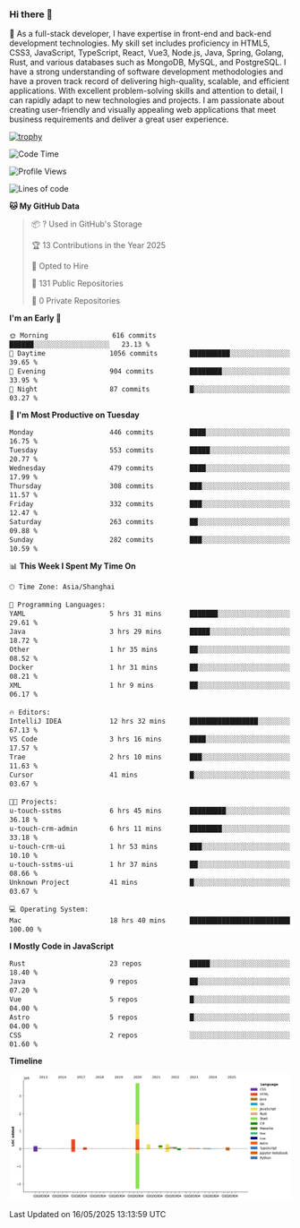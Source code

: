 ### Hi there 👋

🌱 As a full-stack developer, I have expertise in front-end and back-end development technologies. My skill set includes proficiency in HTML5, CSS3, JavaScript, TypeScript, React, Vue3, Node.js, Java, Spring, Golang, Rust, and various databases such as MongoDB, MySQL, and PostgreSQL. I have a strong understanding of software development methodologies and have a proven track record of delivering high-quality, scalable, and efficient applications. With excellent problem-solving skills and attention to detail, I can rapidly adapt to new technologies and projects. I am passionate about creating user-friendly and visually appealing web applications that meet business requirements and deliver a great user experience.

[![trophy](https://github-profile-trophy.vercel.app/?username=elton&rank=SECRET,SSS,SS,S,AAA,AA,A&theme=onedark&no-frame=true&margin-w=10)](https://github.com/ryo-ma/github-profile-trophy)

<!--START_SECTION:waka-->
![Code Time](http://img.shields.io/badge/Code%20Time-1%2C636%20hrs%2013%20mins-blue)

![Profile Views](http://img.shields.io/badge/Profile%20Views-0-blue)

![Lines of code](https://img.shields.io/badge/From%20Hello%20World%20I%27ve%20Written-5.6%20million%20lines%20of%20code-blue)

**🐱 My GitHub Data** 

> 📦 ? Used in GitHub's Storage 
 > 
> 🏆 13 Contributions in the Year 2025
 > 
> 💼 Opted to Hire
 > 
> 📜 131 Public Repositories 
 > 
> 🔑 0 Private Repositories 
 > 
**I'm an Early 🐤** 

```text
🌞 Morning                616 commits         ██████░░░░░░░░░░░░░░░░░░░   23.13 % 
🌆 Daytime                1056 commits        ██████████░░░░░░░░░░░░░░░   39.65 % 
🌃 Evening                904 commits         ████████░░░░░░░░░░░░░░░░░   33.95 % 
🌙 Night                  87 commits          █░░░░░░░░░░░░░░░░░░░░░░░░   03.27 % 
```
📅 **I'm Most Productive on Tuesday** 

```text
Monday                   446 commits         ████░░░░░░░░░░░░░░░░░░░░░   16.75 % 
Tuesday                  553 commits         █████░░░░░░░░░░░░░░░░░░░░   20.77 % 
Wednesday                479 commits         ████░░░░░░░░░░░░░░░░░░░░░   17.99 % 
Thursday                 308 commits         ███░░░░░░░░░░░░░░░░░░░░░░   11.57 % 
Friday                   332 commits         ███░░░░░░░░░░░░░░░░░░░░░░   12.47 % 
Saturday                 263 commits         ██░░░░░░░░░░░░░░░░░░░░░░░   09.88 % 
Sunday                   282 commits         ███░░░░░░░░░░░░░░░░░░░░░░   10.59 % 
```


📊 **This Week I Spent My Time On** 

```text
🕑︎ Time Zone: Asia/Shanghai

💬 Programming Languages: 
YAML                     5 hrs 31 mins       ███████░░░░░░░░░░░░░░░░░░   29.61 % 
Java                     3 hrs 29 mins       █████░░░░░░░░░░░░░░░░░░░░   18.72 % 
Other                    1 hr 35 mins        ██░░░░░░░░░░░░░░░░░░░░░░░   08.52 % 
Docker                   1 hr 31 mins        ██░░░░░░░░░░░░░░░░░░░░░░░   08.21 % 
XML                      1 hr 9 mins         ██░░░░░░░░░░░░░░░░░░░░░░░   06.17 % 

🔥 Editors: 
IntelliJ IDEA            12 hrs 32 mins      █████████████████░░░░░░░░   67.13 % 
VS Code                  3 hrs 16 mins       ████░░░░░░░░░░░░░░░░░░░░░   17.57 % 
Trae                     2 hrs 10 mins       ███░░░░░░░░░░░░░░░░░░░░░░   11.63 % 
Cursor                   41 mins             █░░░░░░░░░░░░░░░░░░░░░░░░   03.67 % 

🐱‍💻 Projects: 
u-touch-sstms            6 hrs 45 mins       █████████░░░░░░░░░░░░░░░░   36.18 % 
u-touch-crm-admin        6 hrs 11 mins       ████████░░░░░░░░░░░░░░░░░   33.18 % 
u-touch-crm-ui           1 hr 53 mins        ███░░░░░░░░░░░░░░░░░░░░░░   10.10 % 
u-touch-sstms-ui         1 hr 37 mins        ██░░░░░░░░░░░░░░░░░░░░░░░   08.66 % 
Unknown Project          41 mins             █░░░░░░░░░░░░░░░░░░░░░░░░   03.67 % 

💻 Operating System: 
Mac                      18 hrs 40 mins      █████████████████████████   100.00 % 
```

**I Mostly Code in JavaScript** 

```text
Rust                     23 repos            █████░░░░░░░░░░░░░░░░░░░░   18.40 % 
Java                     9 repos             ██░░░░░░░░░░░░░░░░░░░░░░░   07.20 % 
Vue                      5 repos             █░░░░░░░░░░░░░░░░░░░░░░░░   04.00 % 
Astro                    5 repos             █░░░░░░░░░░░░░░░░░░░░░░░░   04.00 % 
CSS                      2 repos             ░░░░░░░░░░░░░░░░░░░░░░░░░   01.60 % 
```



**Timeline**

![Lines of Code chart](https://raw.githubusercontent.com/elton/elton/main/assets/bar_graph.png)


 Last Updated on 16/05/2025 13:13:59 UTC
<!--END_SECTION:waka-->

<!--
**elton/elton** is a ✨ _special_ ✨ repository because its `README.md` (this file) appears on your GitHub profile.

Here are some ideas to get you started:

- 🔭 I’m currently working on ...
- 🌱 I’m currently learning ...
- 👯 I’m looking to collaborate on ...
- 🤔 I’m looking for help with ...
- 💬 Ask me about ...
- 📫 How to reach me: ...
- 😄 Pronouns: ...
- ⚡ Fun fact: ...
-->
